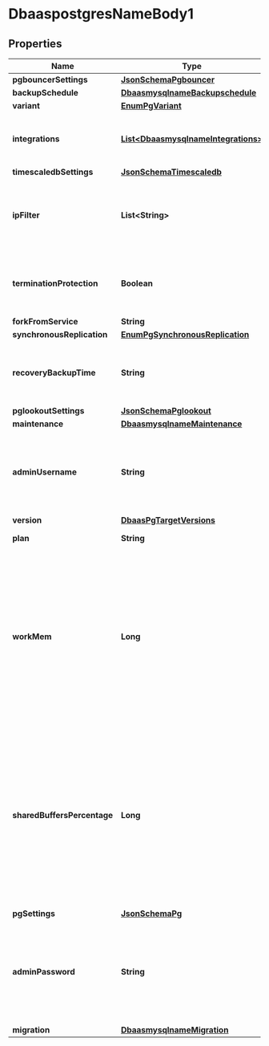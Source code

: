 # DbaaspostgresNameBody1

## Properties
Name | Type | Description | Notes
------------ | ------------- | ------------- | -------------
**pgbouncerSettings** | [**JsonSchemaPgbouncer**](JsonSchemaPgbouncer.md) |  |  [optional]
**backupSchedule** | [**DbaasmysqlnameBackupschedule**](DbaasmysqlnameBackupschedule.md) |  |  [optional]
**variant** | [**EnumPgVariant**](EnumPgVariant.md) |  |  [optional]
**integrations** | [**List&lt;DbaasmysqlnameIntegrations&gt;**](DbaasmysqlnameIntegrations.md) | Service integrations to be enabled when creating the service. |  [optional]
**timescaledbSettings** | [**JsonSchemaTimescaledb**](JsonSchemaTimescaledb.md) |  |  [optional]
**ipFilter** | **List&lt;String&gt;** | Allow incoming connections from CIDR address block, e.g. &#x27;10.20.0.0/16&#x27; |  [optional]
**terminationProtection** | **Boolean** | Service is protected against termination and powering off |  [optional]
**forkFromService** | **String** |  |  [optional]
**synchronousReplication** | [**EnumPgSynchronousReplication**](EnumPgSynchronousReplication.md) |  |  [optional]
**recoveryBackupTime** | **String** | ISO time of a backup to recover from for services that support arbitrary times |  [optional]
**pglookoutSettings** | [**JsonSchemaPglookout**](JsonSchemaPglookout.md) |  |  [optional]
**maintenance** | [**DbaasmysqlnameMaintenance**](DbaasmysqlnameMaintenance.md) |  |  [optional]
**adminUsername** | **String** | Custom username for admin user. This must be set only when a new service is being created. |  [optional]
**version** | [**DbaasPgTargetVersions**](DbaasPgTargetVersions.md) |  |  [optional]
**plan** | **String** | Subscription plan | 
**workMem** | **Long** | Sets the maximum amount of memory to be used by a query operation (such as a sort or hash table) before writing to temporary disk files, in MB. Default is 1MB + 0.075% of total RAM (up to 32MB). |  [optional]
**sharedBuffersPercentage** | **Long** | Percentage of total RAM that the database server uses for shared memory buffers. Valid range is 20-60 (float), which corresponds to 20% - 60%. This setting adjusts the shared_buffers configuration value. |  [optional]
**pgSettings** | [**JsonSchemaPg**](JsonSchemaPg.md) |  |  [optional]
**adminPassword** | **String** | Custom password for admin user. Defaults to random string. This must be set only when a new service is being created. |  [optional]
**migration** | [**DbaasmysqlnameMigration**](DbaasmysqlnameMigration.md) |  |  [optional]
